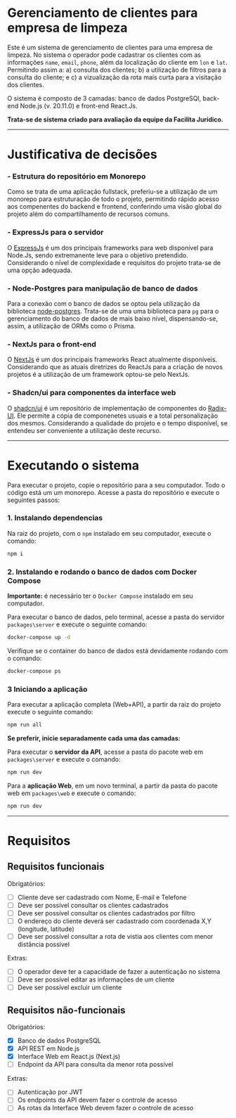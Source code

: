 # Gerenciamento de clientes para empresa de limpeza

Este é um sistema de gerenciamento de clientes para uma empresa de limpeza. No sistema o operador pode cadastrar os clientes com as informações `name`, `email`, `phone`, além da localização do cliente em `lon` e `lat`. Permitindo assim a: a) consulta dos clientes; b) a utilização de filtros para a consulta do cliente; e c) a vizualização da rota mais curta para a visitação dos clientes.

O sistema é composto de 3 camadas: banco de dados PostgreSQl, back-end Node.js (v. 20.11.0) e front-end React.Js.

**Trata-se de sistema criado para avaliação da equipe da Facilíta Jurídico.**

---

# Justificativa de decisões 


### - Estrutura do repositório em Monorepo

Como se trata de uma aplicação fullstack, preferiu-se a utilização de um monorepo para estruturação de todo o projeto, permitindo rápido acesso aos compenentes do backend e frontend, conferindo uma visão global do projeto além do compartilhamento de recursos comuns.

### - ExpressJs para o servidor

O [ExpressJs](https://expressjs.com/pt-br/) é um dos principais frameworks para web disponível para Node.Js, sendo extremanente leve para o objetivo pretendido. Considerando o nível de complexidade e requisitos do projeto trata-se de uma opção adequada.

### - Node-Postgres para manipulação de banco de dados

Para a conexão com o banco de dados se optou pela utilização da biblioteca [node-postgres](https://node-postgres.com/). Trata-se de uma uma biblioteca para `pg` para o gerenciamento do banco de dados de mais baixo nível, dispensando-se, assim, a utilização de ORMs como o Prisma.

### - NextJs para o front-end

O [NextJs](https://nextjs.org/) é um dos principais frameworks React atualmente disponíveis. Considerando que as atuais diretrizes do ReactJs para a criação de novos projetos é a utilização de um framework optou-se pelo NextJs.

### - Shadcn/ui para componentes da interface web

O [shadcn/ui](https://ui.shadcn.com/) é um repositório de implementação de componentes do [Radix-UI](https://www.radix-ui.com/). Ele permite a cópia de componenetes usuais e a total personalização dos mesmos. Considerando a qualidade do projeto e o tempo disponível, se entendeu ser conveniente a utilização deste recurso.

---

# Executando o sistema

Para executar o projeto, copie o repositório para a seu computador. Todo o código está um um monorepo. Acesse a pasta do repositório e execute o seguintes passos:


### 1. Instalando dependencias

Na raiz do projeto, com o `npm` instalado em seu computador, execute o comando:

```bash
npm i
```

### 2. Instalando e rodando o banco de dados com Docker Compose

**Importante:** é necessário ter o `Docker Compose` instalado em seu computador.

Para executar o banco de dados, pelo terminal, acesse a pasta do servidor `packages\server` e execute o seguinte comando:

```bash
docker-compose up -d
```

Verifique se o container do banco de dados está devidamente rodando com o comando:

```bash
docker-compose ps
```

### 3 Iniciando a aplicação

Para executar a aplicação completa (Web+API), a partir da raiz do projeto execute o seguinte comando:

```bash
npm run all
```

**Se preferir, inicie separadamente cada uma das camadas:**

Para executar o **servidor da API**, acesse a pasta do pacote web em `packages\server` e execute o comando:

```bash
npm run dev
```

Para a **aplicação Web**, em um novo terminal, a partir da pasta do pacote web em `packages\web` e execute o comando:

```bash
npm run dev
```

---

# Requisitos

## Requisitos funcionais
Obrigatórios:
- [ ] Cliente deve ser cadastrado com Nome, E-mail e Telefone
- [ ] Deve ser possível consultar os clientes cadastrados
- [ ] Deve ser possível consultar os clientes cadastrados por filtro
- [ ] O endereço do cliente deverá ser cadastrado com coordenada X,Y (longitude, latitude)
- [ ] Deve ser possível consultar a rota de vistia aos clientes com menor distância possível

Extras:
- [ ] O operador deve ter a capacidade de fazer a autenticação no sistema
- [ ] Deve ser possível editar as informações de um cliente 
- [ ] Deve ser possível excluir um cliente  

## Requisitos não-funcionais
Obrigatórios:
- [x] Banco de dados PostgreSQL
- [x] API REST em Node.js
- [x] Interface Web em React.js (Next.js)
- [ ] Endpoint da API para consulta da menor rota possível

Extras:
- [ ] Autenticação por JWT
- [ ] Os endpoints da API devem fazer o controle de acesso
- [ ] As rotas da Interface Web devem fazer o controle de acesso
